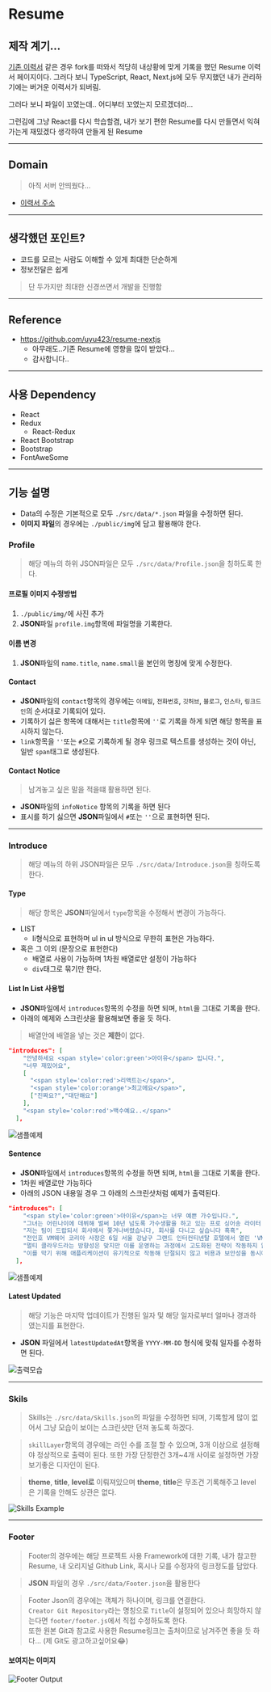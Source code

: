 # Resume

## 제작 계기...

[기존 이력서](https://github.com/donsonioc2010/resume2) 같은 경우 fork를 떠와서 적당히 내상황에 맞게 기록을 했던 Resume 이력서 페이지이다.
그러다 보니 TypeScript, React, Next.js에 모두 무지했던 내가 관리하기에는 버거운 이력서가 되버림.

그러다 보니 파일이 꼬였는데.. 어디부터 꼬였는지 모르겠더라...

그런김에 그냥 React를 다시 학습할겸, 내가 보기 편한 Resume를 다시 만들면서 익혀가는게 재밌겠다 생각하여 만들게 된 Resume

---

## Domain

> 아직 서버 안띄웠다...

- [이력서 주소](https://resume.jong1.com)

---

## 생각했던 포인트?

- 코드를 모르는 사람도 이해할 수 있게 최대한 단순하게
- 정보전달은 쉽게

> 단 두가지만 최대한 신경쓰면서 개발을 진행함

---

## Reference

- https://github.com/uyu423/resume-nextjs
  - 아무래도..기존 Resume에 영향을 많이 받았다...
  - 감사합니다..

---

## 사용 Dependency

- React
- Redux
  - React-Redux
- React Bootstrap
- Bootstrap
- FontAweSome

---

## 기능 설명

- Data의 수정은 기본적으로 모두 `./src/data/*.json` 파일을 수정하면 된다.
- **이미지 파일**의 경우에는 `./public/img`에 담고 활용해야 한다.

### Profile

> 해당 메뉴의 하위 JSON파일은 모두 `./src/data/Profile.json`을 칭하도록 한다.

#### 프로필 이미지 수정방법

1. `./public/img/`에 사진 추가
2. **JSON**파일 `profile.img`항목에 파일명을 기록한다.

#### 이름 변경

1. **JSON**파일의 `name.title`, `name.small`을 본인의 명칭에 맞게 수정한다.

#### Contact

- **JSON**파일의 `contact`항목의 경우에는 `이메일`, `전화번호`, `깃허브`, `블로그`, `인스타`, `링크드인`의 순서대로 기록되어 있다.
- 기록하기 싫은 항목에 대해서는 `title`항목에 `''`로 기록을 하게 되면 해당 항목을 표시하지 않는다.
- `link`항목을 `''`또는 `#`으로 기록하게 될 경우 링크로 텍스트를 생성하는 것이 아닌, 일반 `span`태그로 생성된다.

#### Contact Notice

> 남겨놓고 싶은 말을 적을떄 활용하면 된다.

- **JSON**파일의 `infoNotice` 항목의 기록을 하면 된다
- 표시를 하기 싫으면 **JSON**파일에서 `#`또는 `''`으로 표현하면 된다.

---

### Introduce

> 해당 메뉴의 하위 JSON파일은 모두 `./src/data/Introduce.json`을 칭하도록 한다.

#### Type

> 해당 항목은 **JSON**파일에서 `type`항목을 수정해서 변경이 가능하다.

- LIST
  - li형식으로 표현하며 ul in ul 방식으로 무한히 표현은 가능하다.
- 혹은 그 이외 (문장으로 표현한다)
  - 배열로 사용이 가능하며 1차원 배열로만 설정이 가능하다
  - `div`태그로 묶기만 한다.

#### List In List 사용법

- **JSON**파일에서 `introduces`항목의 수정을 하면 되며, `html`을 그대로 기록을 한다.
- 아래의 예제와 스크린샷을 활용해보면 좋을 듯 하다.

> 배열안에 배열을 넣는 것은 **제한**이 없다.

```JSON
"introduces": [
    "안녕하세요 <span style='color:green'>아이유</span> 입니다.",
    "너무 재밌어요",
    [
      "<span style='color:red'>리액트는</span>",
      "<span style='color:orange'>최고에요</span>",
      ["진짜요?","대단해요"]
    ],
    "<span style='color:red'>백수예요..</span>"
  ],
```

![샘플예제](./readme-docs/type-list-introduce.png)

#### Sentence

- **JSON**파일에서 `introduces`항목의 수정을 하면 되며, `html`을 그대로 기록을 한다.
- 1차원 배열로만 가능하다
- 아래의 JSON 내용일 경우 그 아래의 스크린샷처럼 예제가 출력된다.

```JSON
"introduces": [
    "<span style='color:green'>아이유</span>는 너무 예쁜 가수입니다.",
    "그녀는 어린나이에 데뷔해 벌써 10년 넘도록 가수생활을 하고 있는 프로 싱어송 라이터 입니다.",
    "저는 팀이 드랍되서 회사에서 쫓겨나버렸습니다, 회사를 다니고 싶습니다 흑흑",
    "전인호 VM웨어 코리아 사장은 6일 서울 강남구 그랜드 인터컨티넨탈 호텔에서 열린 'VM웨어 익스플로어 코리아'에서 \"한국 기업들이 클라우드의 복잡성과 비용 문제를 고려한 클라우드 스마트 전략을 세울 필요가 있다\"며 이같이 밝혔다.",
    "멀티 클라우드라는 방향성은 맞지만 이를 운영하는 과정에서 고도화된 전략이 작동하지 않아 작업이 분산되고 자원이 낭비되는 카오스(혼돈)가 발생한다는 지적인 것이다.",
    "이를 막기 위해 애플리케이션이 유기적으로 작동해 단절되지 않고 비용과 보안성을 동시에 강화하는 클라우드 스마트 전략을 도입해야 한다고 전 사장은 설명했다."
  ],
```

![샘플예제](./readme-docs/type-sentence-introduce.png)

#### Latest Updated

> 해당 기능은 마지막 업데이트가 진행된 일자 및 해당 일자로부터 얼마나 경과하였는지를 표현한다.

- **JSON** 파일에서 `latestUpdatedAt`항목을 `YYYY-MM-DD` 형식에 맞춰 일자를 수정하면 된다.

![출력모습](./readme-docs/latest-updated.png)

---

### Skils

> Skills는 `./src/data/Skills.json`의 파일을 수정하면 되며, 기록할게 많이 없어서 그냥 모습이 보이는 스크린샷만 던져 놓도록 하겠다.

> `skillLayer`항목의 경우에는 라인 수를 조절 할 수 있으며, 3개 이상으로 설정해야 정상적으로 출력이 된다. 또한 가장 단정한건 3개~4개 사이로 설정하면 가장 보기좋은 디자인이 된다.

> **theme**, **title**, **level로** 이뤄져있으며 **theme**, **title**은 무조건 기록해주고 level은 기록을 안해도 상관은 없다.

![Skills Example](./readme-docs/skills.png)

---

### Footer

> Footer의 경우에는 해당 프로젝트 사용 Framework에 대한 기록, 내가 참고한 Resume, 내 오리지널 Github Link, 혹시나 모를 수정자의 링크정도를 담았다.

> **JSON** 파일의 경우 `./src/data/Footer.json`을 활용한다

> Footer Json의 경우에는 객체가 하나이며, 링크를 연결한다.  
> `Creator Git Repository`라는 명칭으로 `Title`이 설정되어 있으나 희망하지 않는다면 `footer/footer.js`에서 직접 수정하도록 한다.  
> 또한 원본 Git과 참고로 사용한 Resume링크는 출처이므로 남겨주면 좋을 듯 하다... (제 Git도 광고하고싶어요😂)

#### 보여지는 이미지

![Footer Output](./readme-docs/footer-output.png)
